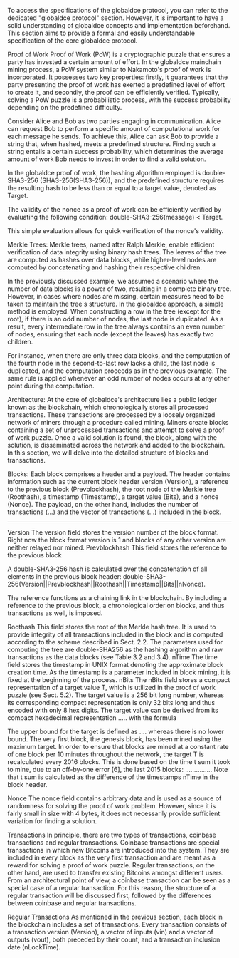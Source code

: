 To access the specifications of the globaldce protocol, you can refer to the dedicated "globaldce protocol" section. However, it is important to have a solid understanding of globaldce concepts and implementation beforehand. This section aims to provide a formal and easily understandable specification of the core globaldce protocol.

Proof of Work
Proof of Work (PoW) is a cryptographic puzzle that ensures a party has invested a certain amount of effort. In the globaldce mainchain mining process, a PoW system similar to Nakamoto's proof of work is incorporated. It possesses two key properties: firstly, it guarantees that the party presenting the proof of work has exerted a predefined level of effort to create it, and secondly, the proof can be efficiently verified. Typically, solving a PoW puzzle is a probabilistic process, with the success probability depending on the predefined difficulty.

Consider Alice and Bob as two parties engaging in communication. Alice can request Bob to perform a specific amount of computational work for each message he sends. To achieve this, Alice can ask Bob to provide a string that, when hashed, meets a predefined structure. Finding such a string entails a certain success probability, which determines the average amount of work Bob needs to invest in order to find a valid solution.

In the globaldce proof of work, the hashing algorithm employed is double-SHA3-256 (SHA3-256(SHA3-256)), and the predefined structure requires the resulting hash to be less than or equal to a target value, denoted as Target.

The validity of the nonce as a proof of work can be efficiently verified by evaluating the following condition: 
double-SHA3-256(message) < Target. 

This simple evaluation allows for quick verification of the nonce's validity.

Merkle Trees:
Merkle trees, named after Ralph Merkle, enable efficient verification of data integrity using binary hash trees. The leaves of the tree are computed as hashes over data blocks, while higher-level nodes are computed by concatenating and hashing their respective children.

In the previously discussed example, we assumed a scenario where the number of data blocks is a power of two, resulting in a complete binary tree. However, in cases where nodes are missing, certain measures need to be taken to maintain the tree's structure. In the globaldce approach, a simple method is employed. When constructing a row in the tree (except for the root), if there is an odd number of nodes, the last node is duplicated. As a result, every intermediate row in the tree always contains an even number of nodes, ensuring that each node (except the leaves) has exactly two children.

For instance, when there are only three data blocks, and the computation of the fourth node in the second-to-last row lacks a child, the last node is duplicated, and the computation proceeds as in the previous example. The same rule is applied whenever an odd number of nodes occurs at any other point during the computation.

Architecture:
At the core of globaldce's architecture lies a public ledger known as the blockchain, which chronologically stores all processed transactions. These transactions are processed by a loosely organized network of miners through a procedure called mining. Miners create blocks containing a set of unprocessed transactions and attempt to solve a proof of work puzzle. Once a valid solution is found, the block, along with the solution, is disseminated across the network and added to the blockchain. In this section, we will delve into the detailed structure of blocks and transactions.

Blocks:
Each block comprises a header and a payload. The header contains information such as the current block header version (Version), a reference to the previous block (Prevblockhash), the root node of the Merkle tree (Roothash), a timestamp (Timestamp), a target value (Bits), and a nonce (Nonce). The payload, on the other hand, includes the number of transactions (...) and the vector of transactions (...) included in the block.
*********************
Version
The version field stores the version number of the block format. Right now the block format version is 1 and blocks of any other version are neither relayed nor mined.
Prevblockhash
This field stores the reference to the previous block

A double-SHA3-256 hash is calculated over the concatenation of all elements in the previous block header:
double-SHA3-256(Version||Prevblockhash||Roothash||Timestamp||Bits||nNonce). 

The reference functions as a chaining link in the blockchain. By including a reference to the previous block, a chronological order on blocks, and thus transactions as well, is imposed.

Roothash
This field stores the root of the Merkle hash tree. It is used to provide integrity of all
transactions included in the block and is computed according to the scheme described
in Sect. 2.2. The parameters used for computing the tree are double-SHA256 as the
hashing algorithm and raw transactions as the data blocks (see Table 3.2 and 3.4).
nTime
The time field stores the timestamp in UNIX format denoting the approximate block
creation time. As the timestamp is a parameter included in block mining, it is fixed at
the beginning of the process.
nBits
The nBits field stores a compact representation of a target value T, which is utilized
in the proof of work puzzle (see Sect. 5.2). The target value is a 256 bit long number,
whereas its corresponding compact representation is only 32 bits long and thus encoded with only 8 hex digits. The target value can be derived from its compact hexadecimal representation ..... with the formula

The upper bound for the target is defined as .... whereas there is no lower bound. The very first block, the genesis block, has been mined using the maximum target. In order to ensure that blocks are mined at a constant rate of one block per 10 minutes throughout the network, the target T is recalculated every 2016 blocks. This is done based on the time t sum it took to mine, due to an off-by-one error [6], the last 2015 blocks:
...............
Note that t sum is calculated as the difference of the timestamps nTime in the block header.

Nonce
The nonce field contains arbitrary data and is used as a source of randomness for solving the proof of work problem. However, since it is fairly small in size with 4 bytes, it does not necessarily provide sufficient variation for finding a solution. 

Transactions
In principle, there are two types of transactions, coinbase transactions and regular transactions. Coinbase transactions are special transactions in which new Bitcoins are introduced into the system. They are included in every block as the very first transaction and are meant as a reward for solving a proof of work puzzle. Regular transactions, on the other hand, are used to transfer existing Bitcoins amongst different users. From an architectural point of view, a coinbase transaction can be seen as a special case of a regular transaction. For this reason, the structure of a regular transaction will be discussed first, followed by the differences between coinbase and regular transactions.

Regular Transactions
As mentioned in the previous section, each block in the blockchain includes a set of transactions. Every transaction consists of a transaction version (Version), a vector of inputs (vin) and a vector of outputs (vout), both preceded by their count, and a transaction inclusion date (nLockTime).









